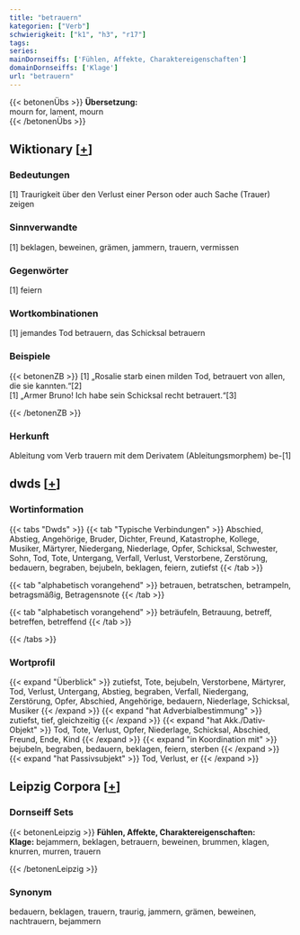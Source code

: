 ```yaml
---
title: "betrauern"
kategorien: ["Verb"]
schwierigkeit: ["k1", "h3", "r17"]
tags:
series:
mainDornseiffs: ['Fühlen, Affekte, Charaktereigenschaften']
domainDornseiffs: ['Klage']
url: "betrauern"
---
```


{{< betonenÜbs >}}
**Übersetzung:**  
mourn for, lament, mourn  
{{< /betonenÜbs >}}

## Wiktionary [[+](https://de.wiktionary.org/wiki/betrauern)]

### Bedeutungen
[1] Traurigkeit über den Verlust einer Person oder auch Sache (Trauer) zeigen  

### Sinnverwandte
[1] beklagen, beweinen, grämen, jammern, trauern, vermissen  

### Gegenwörter
[1] feiern  

### Wortkombinationen
[1] jemandes Tod betrauern, das Schicksal betrauern  

### Beispiele
{{< betonenZB >}}
[1] „Rosalie starb einen milden Tod, betrauert von allen, die sie kannten.“[2]  
[1] „Armer Bruno! Ich habe sein Schicksal recht betrauert.“[3]  

{{< /betonenZB >}}
### Herkunft
Ableitung vom Verb trauern mit dem Derivatem (Ableitungsmorphem) be-[1]  



## dwds [[+](https://www.dwds.de/wb/betrauern)]

### Wortinformation
{{< tabs "Dwds" >}}
{{< tab "Typische Verbindungen" >}}
Abschied, Abstieg, Angehörige, Bruder, Dichter, Freund, Katastrophe, Kollege, Musiker, Märtyrer, Niedergang, Niederlage, Opfer, Schicksal, Schwester, Sohn, Tod, Tote, Untergang, Verfall, Verlust, Verstorbene, Zerstörung, bedauern, begraben, bejubeln, beklagen, feiern, zutiefst
{{< /tab >}}

{{< tab "alphabetisch vorangehend" >}}
betrauen, betratschen, betrampeln, betragsmäßig, Betragensnote
{{< /tab >}}

{{< tab "alphabetisch vorangehend" >}}
beträufeln, Betrauung, betreff, betreffen, betreffend
{{< /tab >}}

{{< /tabs >}}

### Wortprofil
{{< expand "Überblick" >}} zutiefst, Tote, bejubeln, Verstorbene, Märtyrer, Tod, Verlust, Untergang, Abstieg, begraben, Verfall, Niedergang, Zerstörung, Opfer, Abschied, Angehörige, bedauern, Niederlage, Schicksal, Musiker {{< /expand >}}
{{< expand "hat Adverbialbestimmung" >}} zutiefst, tief, gleichzeitig {{< /expand >}}
{{< expand "hat Akk./Dativ-Objekt" >}} Tod, Tote, Verlust, Opfer, Niederlage, Schicksal, Abschied, Freund, Ende, Kind {{< /expand >}}
{{< expand "in Koordination mit" >}} bejubeln, begraben, bedauern, beklagen, feiern, sterben {{< /expand >}}
{{< expand "hat Passivsubjekt" >}} Tod, Verlust, er {{< /expand >}}

## Leipzig Corpora [[+](https://corpora.uni-leipzig.de/en/res?word=betrauern&corpusId=deu_newscrawl-public_2018)]

### Dornseiff Sets
{{< betonenLeipzig >}}
**Fühlen, Affekte, Charaktereigenschaften:**  
**Klage:** bejammern, beklagen, betrauern, beweinen, brummen, klagen, knurren, murren, trauern  

{{< /betonenLeipzig >}}

### Synonym
bedauern, beklagen, trauern, traurig, jammern, grämen, beweinen, nachtrauern, bejammern

